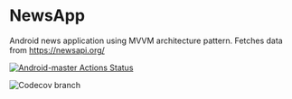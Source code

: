# NewsApp
Android news application using MVVM architecture pattern. Fetches data from https://newsapi.org/

[![Android-master Actions Status](https://github.com/Brianonchari/NewsApp/workflows/android-master/badge.svg)](https://github.com/Brianonchari/NewsApp/actions)

<img alt="Codecov branch" src="https://img.shields.io/codecov/c/github/Brianonchari/NewsApp/master">
